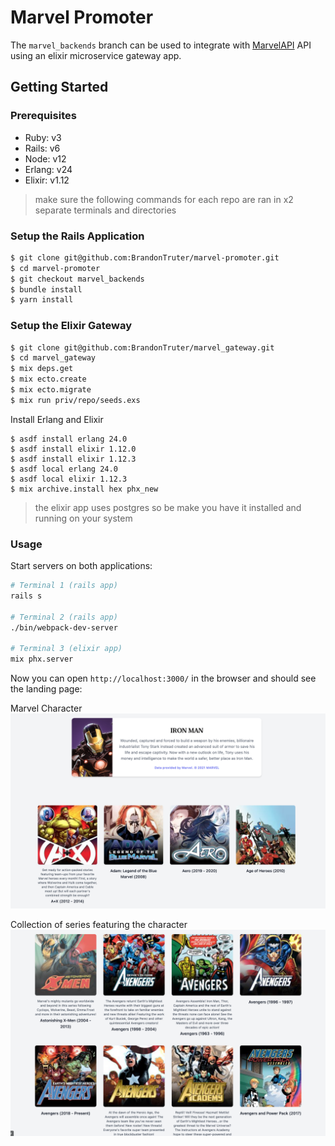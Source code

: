 # Marvel Promoter

The `marvel_backends` branch can be used to integrate with [MarvelAPI](http://developer.marvel.com/docs) API using an elixir microservice gateway app.

## Getting Started

### Prerequisites

* Ruby: v3
* Rails: v6  
* Node: v12
* Erlang: v24
* Elixir: v1.12

> make sure the following commands for each repo are ran in x2 separate terminals and directories

### Setup the Rails Application

~~~bash
$ git clone git@github.com:BrandonTruter/marvel-promoter.git
$ cd marvel-promoter
$ git checkout marvel_backends
$ bundle install
$ yarn install
~~~


### Setup the Elixir Gateway

~~~bash
$ git clone git@github.com:BrandonTruter/marvel_gateway.git
$ cd marvel_gateway
$ mix deps.get
$ mix ecto.create
$ mix ecto.migrate
$ mix run priv/repo/seeds.exs
~~~


Install Erlang and Elixir

```
$ asdf install erlang 24.0
$ asdf install elixir 1.12.0
$ asdf install elixir 1.12.3
$ asdf local erlang 24.0
$ asdf local elixir 1.12.3
$ mix archive.install hex phx_new
```

> the elixir app uses postgres so be make you have it installed and running on your system


### Usage

Start servers on both applications:


  ```sh
  # Terminal 1 (rails app)
  rails s

  # Terminal 2 (rails app)
  ./bin/webpack-dev-server

  # Terminal 3 (elixir app)
  mix phx.server
  ```

Now you can open `http://localhost:3000/` in the browser and should see the landing page:

Marvel Character
![landing_page](readme_images/marvel_character.png)

Collection of series featuring the character
![landing_page](readme_images/series_collections.png)
